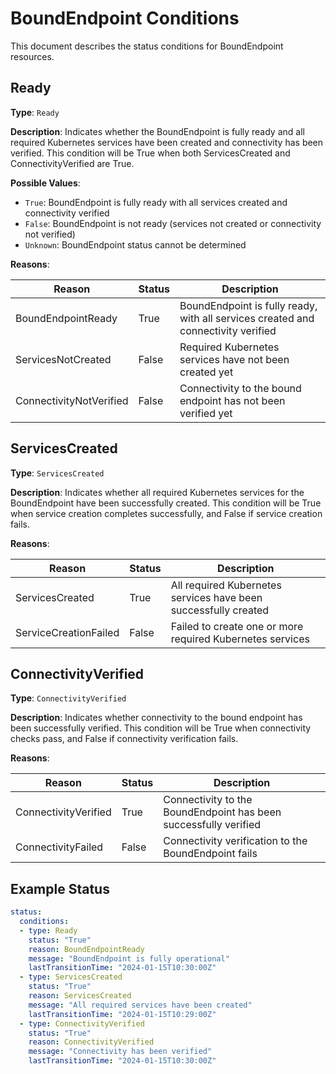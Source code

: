 # BoundEndpoint Conditions

This document describes the status conditions for BoundEndpoint resources.

## Ready

**Type**: `Ready`

**Description**: Indicates whether the BoundEndpoint is fully ready and all required Kubernetes services have been created and connectivity has been verified. This condition will be True when both ServicesCreated and ConnectivityVerified are True.

**Possible Values**:
- `True`: BoundEndpoint is fully ready with all services created and connectivity verified
- `False`: BoundEndpoint is not ready (services not created or connectivity not verified)
- `Unknown`: BoundEndpoint status cannot be determined

**Reasons**:

| Reason | Status | Description |
|--------|--------|-------------|
| BoundEndpointReady | True | BoundEndpoint is fully ready, with all services created and connectivity verified |
| ServicesNotCreated | False | Required Kubernetes services have not been created yet |
| ConnectivityNotVerified | False | Connectivity to the bound endpoint has not been verified yet |

## ServicesCreated

**Type**: `ServicesCreated`

**Description**: Indicates whether all required Kubernetes services for the BoundEndpoint have been successfully created. This condition will be True when service creation completes successfully, and False if service creation fails.

**Reasons**:

| Reason | Status | Description |
|--------|--------|-------------|
| ServicesCreated | True | All required Kubernetes services have been successfully created |
| ServiceCreationFailed | False | Failed to create one or more required Kubernetes services |

## ConnectivityVerified

**Type**: `ConnectivityVerified`

**Description**: Indicates whether connectivity to the bound endpoint has been successfully verified. This condition will be True when connectivity checks pass, and False if connectivity verification fails.

**Reasons**:

| Reason | Status | Description |
|--------|--------|-------------|
| ConnectivityVerified | True | Connectivity to the BoundEndpoint has been successfully verified |
| ConnectivityFailed | False | Connectivity verification to the BoundEndpoint fails |

## Example Status

```yaml
status:
  conditions:
  - type: Ready
    status: "True"
    reason: BoundEndpointReady
    message: "BoundEndpoint is fully operational"
    lastTransitionTime: "2024-01-15T10:30:00Z"
  - type: ServicesCreated
    status: "True"
    reason: ServicesCreated
    message: "All required services have been created"
    lastTransitionTime: "2024-01-15T10:29:00Z"
  - type: ConnectivityVerified
    status: "True"
    reason: ConnectivityVerified
    message: "Connectivity has been verified"
    lastTransitionTime: "2024-01-15T10:30:00Z"
```
